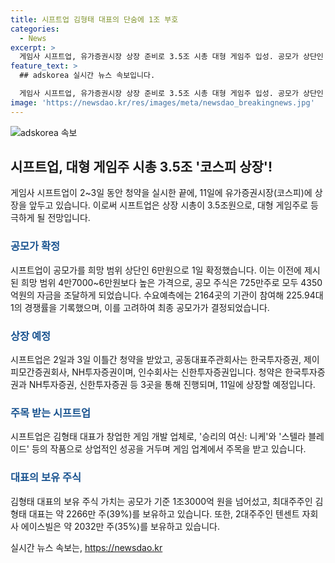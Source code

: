 ```yaml
---
title: 시프트업 김형태 대표의 단숨에 1조 부호
categories:
  - News
excerpt: >
  게임사 시프트업, 유가증권시장 상장 준비로 3.5조 시총 대형 게임주 입성. 공모가 상단인 6만원으로 확정, 공모 주식 725만주로 4350억원 조달 예정. 수요예측 경쟁률 225.94대1, 공모가 결정 고려. 상장 후 시가총액 3조4815억원, 크래프톤, 넷마블, 엔씨소프트에 이어 4위. 2~3일 청약, 11일 상장 예정. 대표주관회사 한국투자증권, NH투자증권, 서투자증권. 대표 김형태의 보유 주식 가치 1조3000억원 넘어설 것으로 예상.
feature_text: >
  ## adskorea 실시간 뉴스 속보입니다.

  게임사 시프트업, 유가증권시장 상장 준비로 3.5조 시총 대형 게임주 입성. 공모가 상단인 6만원으로 확정, 공모 주식 725만주로 4350억원 조달 예정. 수요예측 경쟁률 225.94대1, 공모가 결정 고려. 상장 후 시가총액 3조4815억원, 크래프톤, 넷마블, 엔씨소프트에 이어 4위. 2~3일 청약, 11일 상장 예정. 대표주관회사 한국투자증권, NH투자증권, 서투자증권. 대표 김형태의 보유 주식 가치 1조3000억원 넘어설 것으로 예상.
image: 'https://newsdao.kr/res/images/meta/newsdao_breakingnews.jpg'
---
```


<p><img src="https://newsdao.kr/res/images/meta/newsdao_breakingnews.jpg" alt="adskorea 속보" /></p>

<h2 data-ke-size="size26">시프트업, 대형 게임주 시총 3.5조 '코스피 상장'!</h2>

<p data-ke-size="size16">게임사 시프트업이 2~3일 동안 청약을 실시한 끝에, 11일에 유가증권시장(코스피)에 상장을 앞두고 있습니다. 이로써 시프트업은 상장 시총이 3.5조원으로, 대형 게임주로 등극하게 될 전망입니다.</p>

<h3><b><span style="color: #1a5490;">공모가 확정</span></b></h3>

<p data-ke-size="size16">시프트업이 공모가를 희망 범위 상단인 6만원으로 1일 확정했습니다. 이는 이전에 제시된 희망 범위 4만7000~6만원보다 높은 가격으로, 공모 주식은 725만주로 모두 4350억원의 자금을 조달하게 되었습니다. 수요예측에는 2164곳의 기관이 참여해 225.94대 1의 경쟁률을 기록했으며, 이를 고려하여 최종 공모가가 결정되었습니다.</p>

<h3><b><span style="color: #1a5490;">상장 예정</span></b></h3>

<p data-ke-size="size16">시프트업은 2일과 3일 이틀간 청약을 받았고, 공동대표주관회사는 한국투자증권, 제이피모간증권회사, NH투자증권이며, 인수회사는 신한투자증권입니다. 청약은 한국투자증권과 NH투자증권, 신한투자증권 등 3곳을 통해 진행되며, 11일에 상장할 예정입니다.</p>

<h3><b><span style="color: #1a5490;">주목 받는 시프트업</span></b></h3>

<p data-ke-size="size16">시프트업은 김형태 대표가 창업한 게임 개발 업체로, '승리의 여신: 니케'와 '스텔라 블레이드' 등의 작품으로 상업적인 성공을 거두며 게임 업계에서 주목을 받고 있습니다.</p>

<h3><b><span style="color: #1a5490;">대표의 보유 주식</span></b></h3>

<p data-ke-size="size16">김형태 대표의 보유 주식 가치는 공모가 기준 1조3000억 원을 넘어섰고, 최대주주인 김형태 대표는 약 2266만 주(39%)를 보유하고 있습니다. 또한, 2대주주인 텐센트 자회사 에이스빌은 약 2032만 주(35%)를 보유하고 있습니다.</p>
실시간 뉴스 속보는, <a href="https://newsdao.kr" rel="dofollow">https://newsdao.kr</a>


